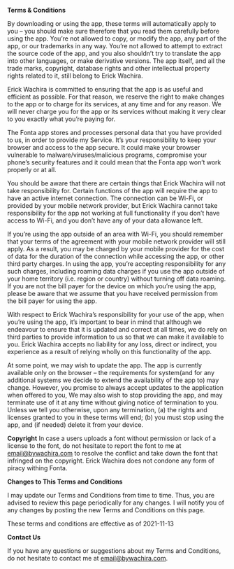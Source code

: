 **Terms & Conditions**

By downloading or using the app, these terms will automatically apply to you – you should make sure therefore that you read them carefully before using the app. You’re not allowed to copy, or modify the app, any part of the app, or our trademarks in any way. You’re not allowed to attempt to extract the source code of the app, and you also shouldn’t try to translate the app into other languages, or make derivative versions. The app itself, and all the trade marks, copyright, database rights and other intellectual property rights related to it, still belong to Erick Wachira.

Erick Wachira is committed to ensuring that the app is as useful and efficient as possible. For that reason, we reserve the right to make changes to the app or to charge for its services, at any time and for any reason. We will never charge you for the app or its services without making it very clear to you exactly what you’re paying for.

The Fonta app stores and processes personal data that you have provided to us, in order to provide my Service. It’s your responsibility to keep your browser and access to the app secure. It could make your browser vulnerable to malware/viruses/malicious programs, compromise your phone’s security features and it could mean that the Fonta app won’t work properly or at all.

You should be aware that there are certain things that Erick Wachira will not take responsibility for. Certain functions of the app will require the app to have an active internet connection. The connection can be Wi-Fi, or provided by your mobile network provider, but Erick Wachira cannot take responsibility for the app not working at full functionality if you don’t have access to Wi-Fi, and you don’t have any of your data allowance left.

If you’re using the app outside of an area with Wi-Fi, you should remember that your terms of the agreement with your mobile network provider will still apply. As a result, you may be charged by your mobile provider for the cost of data for the duration of the connection while accessing the app, or other third party charges. In using the app, you’re accepting responsibility for any such charges, including roaming data charges if you use the app outside of your home territory (i.e. region or country) without turning off data roaming. If you are not the bill payer for the device on which you’re using the app, please be aware that we assume that you have received permission from the bill payer for using the app.

With respect to Erick Wachira’s responsibility for your use of the app, when you’re using the app, it’s important to bear in mind that although we endeavour to ensure that it is updated and correct at all times, we do rely on third parties to provide information to us so that we can make it available to you. Erick Wachira accepts no liability for any loss, direct or indirect, you experience as a result of relying wholly on this functionality of the app.

At some point, we may wish to update the app. The app is currently available only on the browser – the requirements for system(and for any additional systems we decide to extend the availability of the app to) may change. However, you promise to always accept updates to the application when offered to you, We may also wish to stop providing the app, and may terminate use of it at any time without giving notice of termination to you. Unless we tell you otherwise, upon any termination, (a) the rights and licenses granted to you in these terms will end; (b) you must stop using the app, and (if needed) delete it from your device.

**Copyright**
In case a users uploads a font without permission or lack of a license to the font, do not hesitate to report the font to me at email@bywachira.com to resolve the conflict and take down the font that infringed on the copyright. Erick Wachira does not condone any form of piracy withing Fonta.

**Changes to This Terms and Conditions**

I may update our Terms and Conditions from time to time. Thus, you are advised to review this page periodically for any changes. I will notify you of any changes by posting the new Terms and Conditions on this page.

These terms and conditions are effective as of 2021-11-13

**Contact Us**

If you have any questions or suggestions about my Terms and Conditions, do not hesitate to contact me at email@bywachira.com.